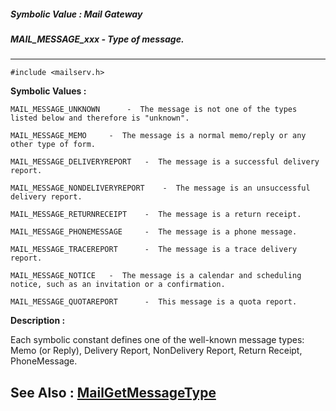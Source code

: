 ##### Symbolic Value : Mail Gateway
##### MAIL_MESSAGE_xxx - Type of message.
---
```
#include <mailserv.h>
```

**Symbolic Values :**

	MAIL_MESSAGE_UNKNOWN	  -  The message is not one of the types listed below and therefore is "unknown".

	MAIL_MESSAGE_MEMO	  -  The message is a normal memo/reply or any other type of form.

	MAIL_MESSAGE_DELIVERYREPORT	  -  The message is a successful delivery report.

	MAIL_MESSAGE_NONDELIVERYREPORT	  -  The message is an unsuccessful delivery report.

	MAIL_MESSAGE_RETURNRECEIPT	  -  The message is a return receipt.

	MAIL_MESSAGE_PHONEMESSAGE	  -  The message is a phone message.

	MAIL_MESSAGE_TRACEREPORT	  -  The message is a trace delivery report.

	MAIL_MESSAGE_NOTICE	  -  The message is a calendar and scheduling notice, such as an invitation or a confirmation.

	MAIL_MESSAGE_QUOTAREPORT	  -  This message is a quota report.


**Description :**

Each symbolic constant defines one of the well-known message types:  Memo (or Reply), Delivery Report, NonDelivery Report, Return Receipt, PhoneMessage.


**See Also :**
[MailGetMessageType](/domino-c-api-docs/reference/Func/MailGetMessageType)
---
